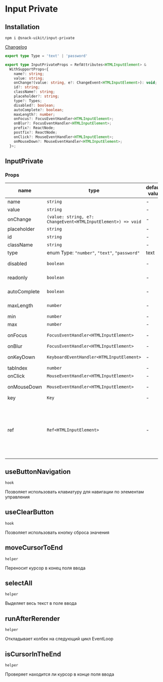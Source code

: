 # Input Private

## Installation
`npm i @snack-uikit/input-private`

[Changelog](./CHANGELOG.md)

```ts
export type Type = 'text' | 'password'
```

```ts
export type InputPrivateProps = RefAttributes<HTMLInputElement> &
  WithSupportProps<{
    name?: string;
    value: string;
    onChange?(value: string, e?: ChangeEvent<HTMLInputElement>): void;
    id?: string;
    className?: string;
    placeholder?: string;
    type?: Types;
    disabled?: boolean;
    autoComplete?: boolean;
    maxLength?: number;
    onFocus?: FocusEventHandler<HTMLInputElement>;
    onBlur?: FocusEventHandler<HTMLInputElement>;
    prefix?: ReactNode;
    postfix?: ReactNode;
    onClick?: MouseEventHandler<HTMLInputElement>;
    onMouseDown?: MouseEventHandler<HTMLInputElement>;
  }>;
```
[//]: DOCUMENTATION_SECTION_START
[//]: THIS_SECTION_IS_AUTOGENERATED_PLEASE_DONT_EDIT_IT
## InputPrivate
### Props
| name | type | default value | description |
|------|------|---------------|-------------|
| name | `string` | - | Значение html-атрибута name |
| value | `string` | - | Значение input |
| onChange | `(value: string, e?: ChangeEvent<HTMLInputElement>) => void` | - | Колбек смены значения |
| placeholder | `string` | - | Значение плейсхолдера |
| id | `string` | - | Значение html-атрибута id |
| className | `string` | - | CSS-класс |
| type | enum Type: `"number"`, `"text"`, `"password"` | text | Тип инпута |
| disabled | `boolean` | - | Является ли поле деактивированным |
| readonly | `boolean` | - | Является ли поле доступным только для чтения |
| autoComplete | `boolean` | - | Включен ли автокомплит для поля |
| maxLength | `number` | - | Максимальная длина вводимого значения |
| min | `number` | - | Минимальное значение поля |
| max | `number` | - | Максимальное значение поля |
| onFocus | `FocusEventHandler<HTMLInputElement>` | - | Колбек обработки получения фокуса |
| onBlur | `FocusEventHandler<HTMLInputElement>` | - | Колбек обработки потери фокуса |
| onKeyDown | `KeyboardEventHandler<HTMLInputElement>` | - | Колбек обработки нажатия клавиши клавиатуры |
| tabIndex | `number` | - | Значение атрибута tab-index |
| onClick | `MouseEventHandler<HTMLInputElement>` | - | Колбек обработки клика |
| onMouseDown | `MouseEventHandler<HTMLInputElement>` | - | Колбек обработки нажатия кнопки мыши |
| key | `Key` | - |  |
| ref | `Ref<HTMLInputElement>` | - | Allows getting a ref to the component instance. Once the component unmounts, React will set `ref.current` to `null` (or call the ref with `null` if you passed a callback ref). @see https://react.dev/learn/referencing-values-with-refs#refs-and-the-dom |
## useButtonNavigation
`hook` 

Позволяет использовать клавиатуру для навигации по элементам управления
## useClearButton
`hook` 

Позволяет использовать кнопку сброса значения
## moveCursorToEnd
`helper` 

Переносит курсор в конец поля ввода
## selectAll
`helper` 

Выделяет весь текст в поле ввода
## runAfterRerender
`helper` 

Откладывает колбек на следующий цикл EventLoop
## isCursorInTheEnd
`helper` 

Проверяет находится ли курсор в конце поля ввода


[//]: DOCUMENTATION_SECTION_END
